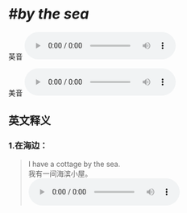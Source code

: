 # ***\#by the sea*** 
英音
<audio src="./media/by the sea1_AAC.aac" controls="controls"></audio>

美音
<audio src="./media/by the sea2_AAC.aac" controls="controls"></audio>



  

英文释义
---
### 1.**在海边：**  

 > I have a cottage by the sea.   
 > 我有一间海滨小屋。    
<audio src="./media/sea-4.aac" controls="controls"></audio>


